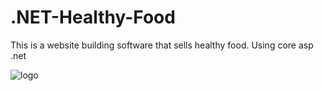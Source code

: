 # .NET-Healthy-Food
This is a website building software that sells healthy food. Using core asp .net

![logo](https://drive.google.com/file/d/1GbX-4_FAEPznAogSjuLJxS6o_n2GjRQ2/view?usp=sharing)
